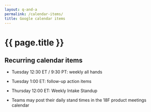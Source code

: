 ```yaml
---
layout: q-and-a
permalink: /calendar-items/
title: Google calendar items
---
```

# {{ page.title }}

## Recurring calendar items

* Tuesday 12:30 ET / 9:30 PT: weekly all hands

* Tuesday 1:00 ET: follow-up action items

* Thursday 12:00 ET: Weekly Intake Standup

* Teams may post their daily stand times in the 18F product meetings calendar
